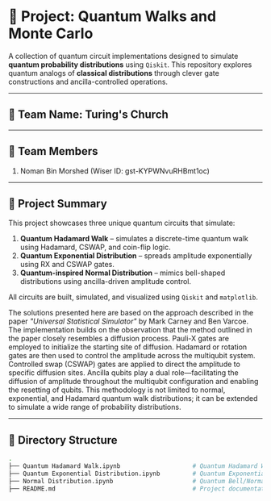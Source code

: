 # 🧠 Project: Quantum Walks and Monte Carlo

A collection of quantum circuit implementations designed to simulate **quantum probability distributions** using `Qiskit`. This repository explores quantum analogs of **classical distributions** through clever gate constructions and ancilla-controlled operations.

---

## 🚀   Team Name: Turing's Church

---

## 🚀   Team Members 

1. Noman Bin Morshed (Wiser ID: gst-KYPWNvuRHBmt1oc)

---

## 🚀 Project Summary

This project showcases three unique quantum circuits that simulate:

1. **Quantum Hadamard Walk** – simulates a discrete-time quantum walk using Hadamard, CSWAP, and coin-flip logic.
2. **Quantum Exponential Distribution** – spreads amplitude exponentially using RX and CSWAP gates.
3. **Quantum-inspired Normal Distribution** – mimics bell-shaped distributions using ancilla-driven amplitude control.

All circuits are built, simulated, and visualized using `Qiskit` and `matplotlib`.

The solutions presented here are based on the approach described in the paper *"Universal Statistical Simulator"* by Mark Carney and Ben Varcoe. The implementation builds on the observation that the method outlined in the paper closely resembles a diffusion process. Pauli-X gates are employed to initialize the starting site of diffusion. Hadamard or rotation gates are then used to control the amplitude across the multiqubit system. Controlled swap (CSWAP) gates are applied to direct the amplitude to specific diffusion sites. Ancilla qubits play a dual role—facilitating the diffusion of amplitude throughout the multiqubit configuration and enabling the resetting of qubits. This methodology is not limited to normal, exponential, and Hadamard quantum walk distributions; it can be extended to simulate a wide range of probability distributions.

---

## 📁 Directory Structure

```bash
.
├── Quantum Hadamard Walk.ipynb                    # Quantum Hadamard Walk
├── Quantum Exponential Distribution.ipynb         # Quantum Exponential Distribution
├── Normal Distribution.ipynb                      # Quantum Bell/Normal-like Distribution
├── README.md                                      # Project documentation

